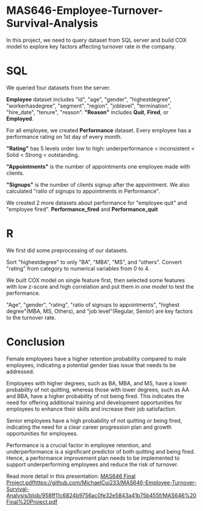 # MAS646-Employee-Turnover-Survival-Analysis
In this project, we need to query dataset from SQL server and build COX model to explore key factors affecting turnover rate in the company. 
# SQL
We queried four datasets from the server. 

**Employee** dataset includes "id", "age", "gender", "highestdegree", "workerhasdegree", "segment", "region", "joblevel", "termination", "hire_date", "tenure", "reason". **"Reason"** includes **Quit**, **Fired**, or **Employed**.

For all employee, we created **Performance** dataset. Every employee has a performance rating on 1st day of every month. 

**"Rating"** has 5 levels order low to high: underperformance < inconsistent < Solid < Strong < outstanding. 

**"Appointments"** is the number of appointments one employee made with clients. 

**"Signups"** is the number of clients signup after the appointment. We also calculated "ratio of signups to appointments in Performance".

We created 2 more datasets about performance for "employee quit" and "employee fired". **Performance_fired** and **Performance_quit**

# R
We first did some preprocessing of our datasets. 

Sort "highestdegree" to only "BA", "MBA", "MS", and "others". Convert "rating" from category to numerical variables from 0 to 4.

We built COX model on single feature first, then selected some features with low z-score and high correlation and put them in one model to test the performance. 

"Age", "gender", "rating", "ratio of signups to appointments", "highest degree"(MBA, MS, Others), and "job level"(Regular, Senior) are key factors to the turnover rate. 

# Conclusion
Female employees have a higher retention probability compared to male employees, indicating a potential gender bias issue that needs to be addressed.

Employees with higher degrees, such as BA, MBA, and MS, have a lower probability of not quitting, whereas those with lower degrees, such as AA and BBA, have a higher probability of not being fired. This indicates the need for offering additional training and development opportunities for employees to enhance their skills and increase their job satisfaction.

Senior employees have a high probability of not quitting or being fired, indicating the need for a clear career progression plan and growth opportunities for employees.

Performance is a crucial factor in employee retention, and underperformance is a significant predictor of both quitting and being fired. Hence, a performance improvement plan needs to be implemented to support underperforming employees and reduce the risk of turnover.

Read more detail in this presentation: [MAS646 Final Project.pdf](https://github.com/MichaelCui233/MAS646-Employee-Turnover-Survival-Analysis/blob/958ff11c6824b9756ac0fe32e5843a41b75b455f/MAS646%20Final%20Project.pdf)https://github.com/MichaelCui233/MAS646-Employee-Turnover-Survival-Analysis/blob/958ff11c6824b9756ac0fe32e5843a41b75b455f/MAS646%20Final%20Project.pdf
